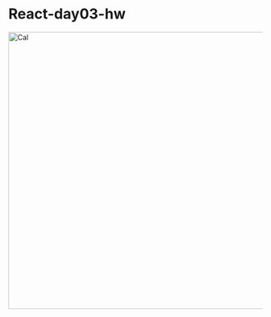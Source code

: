 # React-day03-hw
<img width="551" alt="Cal" src="https://user-images.githubusercontent.com/102246247/174902213-f4e1b226-c973-46a6-b60a-6ff1f7b266a5.png">
